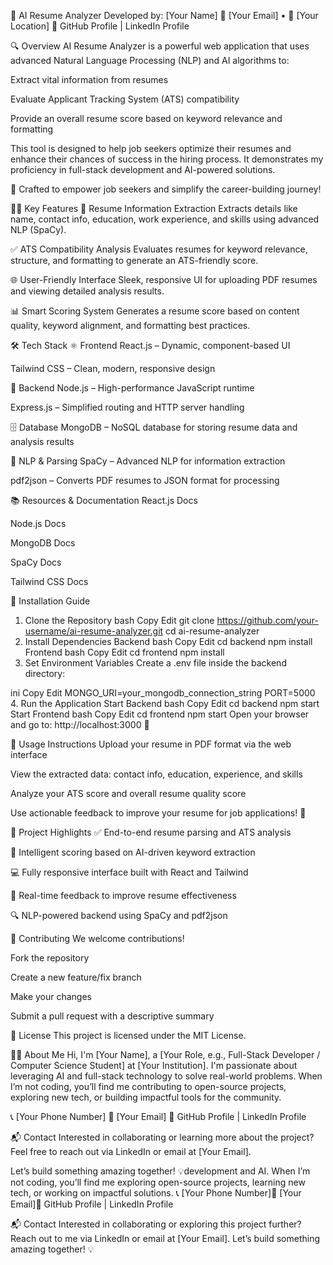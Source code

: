 🌟 AI Resume Analyzer
Developed by: [Your Name]
📧 [Your Email] • 📍 [Your Location]
🔗 GitHub Profile | LinkedIn Profile

🔍 Overview
AI Resume Analyzer is a powerful web application that uses advanced Natural Language Processing (NLP) and AI algorithms to:

Extract vital information from resumes

Evaluate Applicant Tracking System (ATS) compatibility

Provide an overall resume score based on keyword relevance and formatting

This tool is designed to help job seekers optimize their resumes and enhance their chances of success in the hiring process. It demonstrates my proficiency in full-stack development and AI-powered solutions.

🚀 Crafted to empower job seekers and simplify the career-building journey!

👩‍💼 Key Features
📄 Resume Information Extraction
Extracts details like name, contact info, education, work experience, and skills using advanced NLP (SpaCy).

✅ ATS Compatibility Analysis
Evaluates resumes for keyword relevance, structure, and formatting to generate an ATS-friendly score.

🌐 User-Friendly Interface
Sleek, responsive UI for uploading PDF resumes and viewing detailed analysis results.

📊 Smart Scoring System
Generates a resume score based on content quality, keyword alignment, and formatting best practices.

🛠 Tech Stack
⚛️ Frontend
React.js – Dynamic, component-based UI

Tailwind CSS – Clean, modern, responsive design

🔧 Backend
Node.js – High-performance JavaScript runtime

Express.js – Simplified routing and HTTP server handling

🗄 Database
MongoDB – NoSQL database for storing resume data and analysis results

🧠 NLP & Parsing
SpaCy – Advanced NLP for information extraction

pdf2json – Converts PDF resumes to JSON format for processing

📚 Resources & Documentation
React.js Docs

Node.js Docs

MongoDB Docs

SpaCy Docs

Tailwind CSS Docs

🚀 Installation Guide
1. Clone the Repository
bash
Copy
Edit
git clone https://github.com/your-username/ai-resume-analyzer.git
cd ai-resume-analyzer
2. Install Dependencies
Backend
bash
Copy
Edit
cd backend
npm install
Frontend
bash
Copy
Edit
cd frontend
npm install
3. Set Environment Variables
Create a .env file inside the backend directory:

ini
Copy
Edit
MONGO_URI=your_mongodb_connection_string
PORT=5000
4. Run the Application
Start Backend
bash
Copy
Edit
cd backend
npm start
Start Frontend
bash
Copy
Edit
cd frontend
npm start
Open your browser and go to: http://localhost:3000 🎉

📖 Usage Instructions
Upload your resume in PDF format via the web interface

View the extracted data: contact info, education, experience, and skills

Analyze your ATS score and overall resume quality score

Use actionable feedback to improve your resume for job applications! 💼

🌟 Project Highlights
✅ End-to-end resume parsing and ATS analysis

🧠 Intelligent scoring based on AI-driven keyword extraction

💻 Fully responsive interface built with React and Tailwind

🔗 Real-time feedback to improve resume effectiveness

🔍 NLP-powered backend using SpaCy and pdf2json

🤝 Contributing
We welcome contributions!

Fork the repository

Create a new feature/fix branch

Make your changes

Submit a pull request with a descriptive summary

📜 License
This project is licensed under the MIT License.

👨‍💻 About Me
Hi, I'm [Your Name], a [Your Role, e.g., Full-Stack Developer / Computer Science Student] at [Your Institution]. I'm passionate about leveraging AI and full-stack technology to solve real-world problems.
When I’m not coding, you’ll find me contributing to open-source projects, exploring new tech, or building impactful tools for the community.

📞 [Your Phone Number]
📧 [Your Email]
🔗 GitHub Profile | LinkedIn Profile

📬 Contact
Interested in collaborating or learning more about the project?
Feel free to reach out via LinkedIn or email at [Your Email].

Let’s build something amazing together! 💡development and AI. When I’m not coding, you’ll find me exploring open-source projects, learning new tech, or working on impactful solutions.
📞 [Your Phone Number]📧 [Your Email]🔗 GitHub Profile | LinkedIn Profile  

📬 Contact
Interested in collaborating or exploring this project further? Reach out to me via LinkedIn or email at [Your Email]. Let’s build something amazing together! 💡
